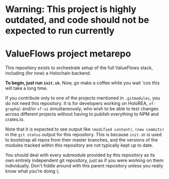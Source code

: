# Warning: This project is highly outdated, and code should not be expected to run currently

# ValueFlows project metarepo

This repository exists to orchestrate setup of the full ValueFlows stack, including (for now) a Holochain backend.

**To begin, just run `init.sh`.** Now, go make a coffee while you wait 'cos this will take a long time.

If you contribute only to one of the projects mentioned in `.gitmodules`, you do not need this repository. It is for developers working on HoloREA, `vf-graphql` and/or `vf-ui` simultaneously, who wish to be able to test changes across different projects without having to publish everything to NPM and crates.io.

Note that it is expected to see output like `(modified content)`, `(new commits)` in the `git status` output for this repository. This is because `init.sh` is used to bootstrap all repos from their master branches, and the versions of the modules tracked within *this* repository are not typically kept up to date.

You should deal with every submodule provided by this repository as its own entirely independent git repository, just as if you were working on them individually. Don't fiddle around with this parent repository unless you really know what you're doing (;
